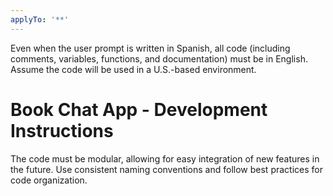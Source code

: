 ```yaml
---
applyTo: '**'
---
```

Even when the user prompt is written in Spanish, all code (including comments, variables, functions, and documentation) must be in English. Assume the code will be used in a U.S.-based environment.

# Book Chat App - Development Instructions
The code must be modular, allowing for easy integration of new features in the future.
Use consistent naming conventions and follow best practices for code organization.